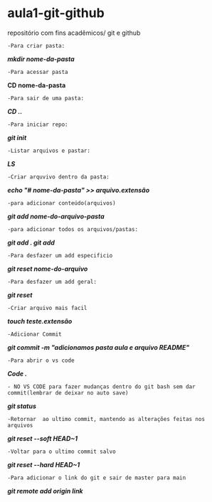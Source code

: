# aula1-git-github
repositório com fins acadêmicos/ git e github

``-Para criar pasta:``

***mkdir nome-da-pasta***

``-Para acessar pasta``

**CD nome-da-pasta**

``-Para sair de uma pasta:``

***CD ..***

``-Para iniciar repo:`` 

***git init***


``-Listar arquivos e pastar:``

***LS***

``-Criar arquvivo dentro da pasta:``

***echo "# nome-da-pasta" >> arquivo.extensão***

``-para adicionar conteúdo(arquivos)``

***git add nome-do-arquivo-pasta***

``-para adicionar todos os arquivos/pastas:``

***git add . git add***

``-Para desfazer um add especificio`` 

***git reset nome-do-arquivo***

``-Para desfazer um add geral:``

 ***git reset***

``-Criar arquivo mais facil``

***touch teste.extensão***

``-Adicionar Commit``

***git commit -m "adicionamos pasta aula e arquivo README"***
 
``-Para abrir o vs code``

***Code .*** 

``- NO VS CODE para fazer mudanças dentro do git bash sem dar commit(lembrar de deixar no auto save)``

***git status***

``-Retornar  ao ultimo commit, mantendo as alterações feitas nos arquivos``

***git reset --soft HEAD~1***

``-Voltar para o ultimo commit salvo``

***git reset --hard HEAD~1***

``-Para adicionar o link do git e sair de master para main``

 ***git remote add origin link***

